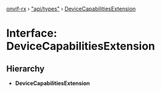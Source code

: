 [onvif-rx](../README.md) › ["api/types"](../modules/_api_types_.md) › [DeviceCapabilitiesExtension](_api_types_.devicecapabilitiesextension.md)

# Interface: DeviceCapabilitiesExtension

## Hierarchy

* **DeviceCapabilitiesExtension**
